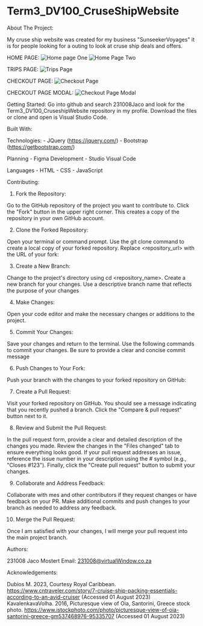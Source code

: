 # Term3_DV100_CruseShipWebsite

About The Project:

My cruse ship website was created for my business "SunseekerVoyages" it is for people looking for a outing to look at cruse ship deals and offers.

HOME PAGE:
![Home page One](https://github.com/321008Jaco/Term3_DV100_CruseShipWebsite/assets/125361866/46bcf65f-fe0a-4d9f-b458-a8fdcac16201)
![Home Page Two](https://github.com/321008Jaco/Term3_DV100_CruseShipWebsite/assets/125361866/b0925137-dd04-440c-82bd-b414e4921b70)

TRIPS PAGE:
![Trips Page](https://github.com/321008Jaco/Term3_DV100_CruseShipWebsite/assets/125361866/626c844d-c88a-461a-b59f-128da1a8538d)

CHECKOUT PAGE:
![Checkout Page](https://github.com/321008Jaco/Term3_DV100_CruseShipWebsite/assets/125361866/8bbf28ed-8016-4dc5-b373-04aa569b5385)

CHECKOUT PAGE MODAL:
![Checkout Page Modal](https://github.com/321008Jaco/Term3_DV100_CruseShipWebsite/assets/125361866/340a8e53-4d82-4649-818d-ef2f9b6efaa9)

Getting Started:
Go into github and search 231008Jaco and look for the Term3_DV100_CruseshipWebsite repository in my profile. Download the files or clone and open is Visual Studio Code.

Built With:

Technologies: - JQuery (https://jquery.com/)
              - Bootstrap (https://getbootstrap.com/)

Planning - Figma
Development - Studio Visual Code

Languages - HTML
          - CSS
          - JavaScript

Contributing:

1. Fork the Repository:

Go to the GitHub repository of the project you want to contribute to.
Click the "Fork" button in the upper right corner. This creates a copy of the repository in your own GitHub account.

2. Clone the Forked Repository:

Open your terminal or command prompt.
Use the git clone command to create a local copy of your forked repository. Replace <repository_url> with the URL of your fork:

3. Create a New Branch:

Change to the project's directory using cd <repository_name>.
Create a new branch for your changes. Use a descriptive branch name that reflects the purpose of your changes

4. Make Changes:

Open your code editor and make the necessary changes or additions to the project.

5. Commit Your Changes:

Save your changes and return to the terminal.
Use the following commands to commit your changes. Be sure to provide a clear and concise commit message

6. Push Changes to Your Fork:

Push your branch with the changes to your forked repository on GitHub:

7. Create a Pull Request:

Visit your forked repository on GitHub.
You should see a message indicating that you recently pushed a branch. Click the "Compare & pull request" button next to it.

8. Review and Submit the Pull Request:

In the pull request form, provide a clear and detailed description of the changes you made.
Review the changes in the "Files changed" tab to ensure everything looks good.
If your pull request addresses an issue, reference the issue number in your description using the # symbol (e.g., "Closes #123").
Finally, click the "Create pull request" button to submit your changes.

9. Collaborate and Address Feedback:

Collaborate with mes and other contributors if they request changes or have feedback on your PR.
Make additional commits and push changes to your branch as needed to address any feedback.

10. Merge the Pull Request:

Once I am satisfied with your changes, I will merge your pull request into the main project branch.

Authors:

231008 Jaco Mostert
Email: 231008@virtualWindow.co.za

Acknowledgements:

Dubios M.  2023, Courtesy Royal Caribbean. https://www.cntraveler.com/story/7-cruise-ship-packing-essentials-according-to-an-avid-cruiser (Accessed 01 August 2023)
KavalenkavaVolha. 2016, Picturesque view of Oia, Santorini, Greece stock photo. https://www.istockphoto.com/photo/picturesque-view-of-oia-santorini-greece-gm537468976-95335707 (Accessed 01 August 2023)
